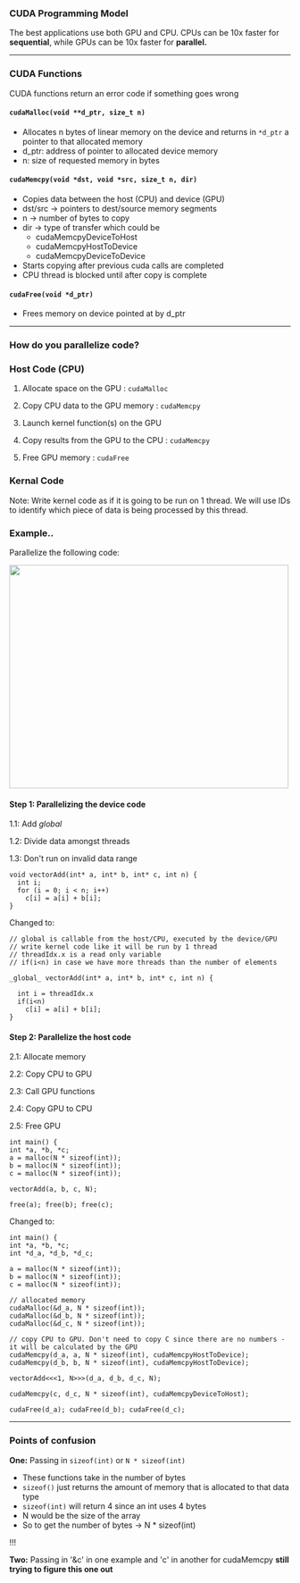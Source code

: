 ### CUDA Programming Model

The best applications use both GPU and CPU. CPUs can be 10x faster for **sequential**, while GPUs can be 10x faster for **parallel.**

---

### CUDA Functions

CUDA functions return an error code if something goes wrong

#### `cudaMalloc(void **d_ptr, size_t n)`

- Allocates n bytes of linear memory on the device and returns in `*d_ptr` a pointer to that allocated memory
- d_ptr: address of pointer to allocated device memory
- n: size of requested memory in bytes

#### `cudaMemcpy(void *dst, void *src, size_t n, dir)`

- Copies data between the host (CPU) and device (GPU)
- dst/src -> pointers to dest/source memory segments
- n -> number of bytes to copy
- dir -> type of transfer which could be
  - cudaMemcpyDeviceToHost
  - cudaMemcpyHostToDevice
  - cudaMemcpyDeviceToDevice
- Starts copying after previous cuda calls are completed
- CPU thread is blocked until after copy is complete

#### `cudaFree(void *d_ptr)`

- Frees memory on device pointed at by d_ptr

---

### How do you parallelize code?

### Host Code (CPU)

1. Allocate space on the GPU : `cudaMalloc`

2. Copy CPU data to the GPU memory : `cudaMemcpy`

3. Launch kernel function(s) on the GPU 

4. Copy results from the GPU to the CPU : `cudaMemcpy`

5. Free GPU memory : `cudaFree`

### Kernal Code
Note: Write kernel code as if it is going to be run on 1 thread. We will use IDs to identify which piece of data is being processed by this thread.

### Example..

Parallelize the following code:

<img src="https://github.com/bcmclean/parallelprogramming/blob/main/CUDA/Screen%20Shot%202021-03-03%20at%203.34.24%20pm.png" width="500" height="400">

#### Step 1: Parallelizing the device code
  
   1.1: Add _global_ 
   
   1.2: Divide data amongst threads
   
   1.3: Don't run on invalid data range

```
void vectorAdd(int* a, int* b, int* c, int n) {
  int i;
  for (i = 0; i < n; i++)
    c[i] = a[i] + b[i];
}
```
Changed to:

```
// global is callable from the host/CPU, executed by the device/GPU
// write kernel code like it will be run by 1 thread
// threadIdx.x is a read only variable
// if(i<n) in case we have more threads than the number of elements

_global_ vectorAdd(int* a, int* b, int* c, int n) {

  int i = threadIdx.x 
  if(i<n) 
    c[i] = a[i] + b[i];
}
```
#### Step 2: Parallelize the host code

  2.1: Allocate memory

  2.2: Copy CPU to GPU

  2.3: Call GPU functions

  2.4: Copy GPU to CPU

  2.5: Free GPU

```
int main() {
int *a, *b, *c;
a = malloc(N * sizeof(int));
b = malloc(N * sizeof(int));
c = malloc(N * sizeof(int));

vectorAdd(a, b, c, N);

free(a); free(b); free(c);
```

Changed to:

```
int main() {
int *a, *b, *c;
int *d_a, *d_b, *d_c;

a = malloc(N * sizeof(int));
b = malloc(N * sizeof(int));
c = malloc(N * sizeof(int));

// allocated memory
cudaMalloc(&d_a, N * sizeof(int));
cudaMalloc(&d_b, N * sizeof(int));
cudaMalloc(&d_c, N * sizeof(int));

// copy CPU to GPU. Don't need to copy C since there are no numbers - it will be calculated by the GPU
cudaMemcpy(d_a, a, N * sizeof(int), cudaMemcpyHostToDevice);
cudaMemcpy(d_b, b, N * sizeof(int), cudaMemcpyHostToDevice);

vectorAdd<<<1, N>>>(d_a, d_b, d_c, N);

cudaMemcpy(c, d_c, N * sizeof(int), cudaMemcpyDeviceToHost);

cudaFree(d_a); cudaFree(d_b); cudaFree(d_c);
```

---

### Points of confusion

**One:** Passing in `sizeof(int)` or `N * sizeof(int)`

  - These functions take in the number of bytes
  - `sizeof()` just returns the amount of memory that is allocated to that data type 
  - `sizeof(int)` will return 4 since an int uses 4 bytes
  - N would be the size of the array
  - So to get the number of bytes -> N * sizeof(int)

!!!

**Two:** Passing in '&c' in one example and 'c' in another for cudaMemcpy **still trying to figure this one out**
